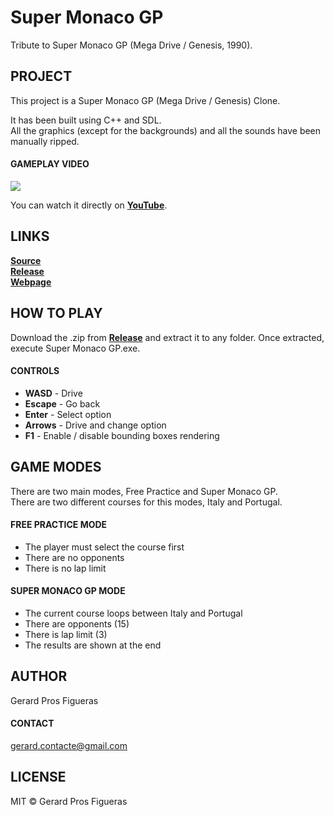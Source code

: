 # Super Monaco GP

Tribute to Super Monaco GP (Mega Drive / Genesis, 1990).

## PROJECT

This project is a Super Monaco GP (Mega Drive / Genesis) Clone.

It has been built using C++ and SDL.  
All the graphics (except for the backgrounds) and all the sounds have been manually ripped.

#### GAMEPLAY VIDEO

[![](http://img.youtube.com/vi/T66nmvh3OMs/0.jpg)](http://www.youtube.com/watch?v=T66nmvh3OMs)

You can watch it directly on **[YouTube](https://youtu.be/T66nmvh3OMs)**.

## LINKS

**[Source](https://github.com/gerardpf2/SuperMonacoGP)**  
**[Release](https://github.com/gerardpf2/SuperMonacoGP/releases)**  
**[Webpage](https://gerardpf2.github.io/SuperMonacoGP/)**

## HOW TO PLAY

Download the .zip from **[Release](https://github.com/gerardpf2/SuperMonacoGP/releases)** and extract it to any folder. Once extracted, execute Super Monaco GP.exe.

#### CONTROLS

- **WASD** - Drive
- **Escape** - Go back
- **Enter** - Select option
- **Arrows** - Drive and change option
- **F1** - Enable / disable bounding boxes rendering

## GAME MODES

There are two main modes, Free Practice and Super Monaco GP.  
There are two different courses for this modes, Italy and Portugal.

#### FREE PRACTICE MODE

- The player must select the course first
- There are no opponents
- There is no lap limit

#### SUPER MONACO GP MODE

- The current course loops between Italy and Portugal
- There are opponents (15)
- There is lap limit (3)
- The results are shown at the end

## AUTHOR

Gerard Pros Figueras

#### CONTACT

gerard.contacte@gmail.com

## LICENSE

MIT © Gerard Pros Figueras